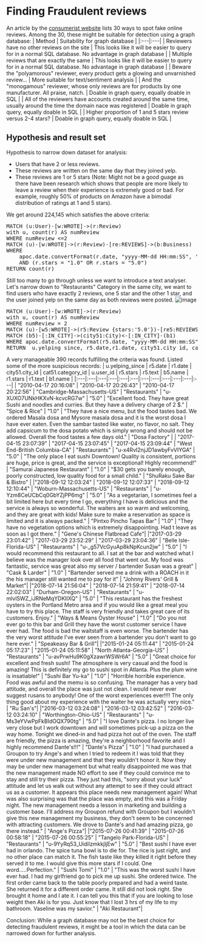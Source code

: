# Finding Fraudulent reviews
An article by the [consumerist website](https://consumerist.com/2010/04/14/how-you-spot-fake-online-reviews/) lists 30 ways to spot fake online reviews. Among the 30, these might be suitable for detection using a graph database:
| Method | Suitability for graph database |
|:---|:---|
| Reviewers have no other reviews on the site	| This looks like it will be easier to query for in a normal SQL database. No advantage in graph database	|
| Multiple reviews that are exactly the same	| This looks like it will be easier to query for in a normal SQL database. No advantage in graph database	|
| Beware the "polyamorous" reviewer, every product gets a glowing and unvarnished review...	| More suitable for text/sentiment analysis	|
| And the "monogamous" reviewer, whose only reviews are for products by one manufacturer. All praise, natch.	| Doable in graph query, equally doable in SQL	|
| All of the reviewers have accounts created around the same time, usually around the time the domain nace was registered	| Doable in graph query, equally doable in SQL	|
| Higher proportion of 1 and 5 stars review versus 2-4 stars?	| Doable in graph query, equally doable in SQL	|


## Hypothesis and result set
Hypothesis to narrow down dataset for analysis:
* Users that have 2 or less reviews.
* These reviews are written on the same day that they joined yelp.
* These reviews are 1 or 5 stars (Note: Might not be a good guage as there have been research which shows that people are more likely to leave a review when their experience is extremely good or bad. For example, roughly 50% of products on Amazon have a bimodal distribution of ratings at 1 and 5 stars).

We get around 224,145 which satisfies the above criteria:
<pre>MATCH (u:User)-[w:WROTE]->(r:Review)
with u, count(r) AS numReview
WHERE numReview <=2  
MATCH (u)-[w:WROTE]->(r:Review)-[re:REVIEWS]->(b:Business)
WHERE 
    apoc.date.convertFormat(r.date, "yyyy-MM-dd HH:mm:SS", 'iso_date') = apoc.date.convertFormat(u.yelping_since, "yyyy-MM-dd HH:mm:SS", 'iso_date') 
    AND (r.stars = "1.0" OR r.stars = "5.0")
RETURN count(r)</pre>

Still too many to go through unless we want to introduce a text analyser.  
Let's narrow down to "Restaurants" Category in the same city, we want to find users who have exactly 2 reviews, one 5 star and the other 1 star, and the user joined yelp on the same day as both reviews were posted.
![image](https://user-images.githubusercontent.com/830693/128161361-bd53d3f1-ba10-45de-8d81-9ddbbc1007a3.png)

<pre>MATCH (u:User)-[w:WROTE]->(r:Review)
with u, count(r) AS numReview
WHERE numReview = 2
MATCH (u)-[w5:WROTE]->(r5:Review {stars:'5.0'})-[re5:REVIEWS]->(b5:Business)-[ic5:IN_CATEGORY]->(cat51:Category {category_id:'Restaurants'})<-[ic1:IN_CATEGORY]-(b1:Business)<-[re1:REVIEWS]-(r1:Review {stars:'1.0'})<-[w1:WROTE]-(u)
MATCH (b5)-[:IN_CITY]->(city51:City)<-[:IN_CITY]-(b1)
WHERE apoc.date.convertFormat(r5.date, "yyyy-MM-dd HH:mm:SS", 'iso_date') = apoc.date.convertFormat(r1.date, "yyyy-MM-dd HH:mm:SS", 'iso_date') AND apoc.date.convertFormat(r5.date, "yyyy-MM-dd HH:mm:SS", 'iso_date')=apoc.date.convertFormat(u.yelping_since, "yyyy-MM-dd HH:mm:SS", 'iso_date')
RETURN  u.yelping_since, r5.date,r1.date, city51.city_id, cat51.category_id , u.user_id, r5.stars, r5.text, b5.name, r1.stars, r1.text, b1.name</pre>
  
A very manageable 390 records fulfilling the criteria was found. Listed some of the more suspicious records:
| u.yelping_since | r5.date | r1.date | city51.city_id | cat51.category_id | u.user_id | r5.stars | r5.text | b5.name | r1.stars | r1.text | b1.name |
|:---|:---|:---|:---|:---|:---|:---|:---|:---|:---|:---|:---|
| "2010-04-17 20:16:08"	 | "2010-04-17 20:26:43" | "2010-04-17 20:22:56" | "Cambridge-Massachusetts-US" | "Restaurants" | "u-XUXO7UNkHKXvN-kcvcRG7w" | "5.0" | "Excellent food. They have great Sushi and noodles and curries. But they have a delivery charge of 2 $." | "Spice & Rice" | "1.0" | "They have a nice menu, but the food tastes bad. We ordered Masala dosa and Mysore masala dosa and it is the worst dosa I have ever eaten. Even the sambar tasted like water, no flavor, no salt. They add capsicum to the dosa potato which is simply wrong and should not be allowed. Overall the food tastes a few days old." | "Dosa Factory" |
| "2017-04-15 23:07:39" | "2017-04-15 23:07:45" | "2017-04-15 23:09:44" | "West End-British Columbia-CA" | "Restaurants" | "u-x4RvI2njJD1awbyFvVIYGA" | "5.0" | "The only place I eat sushi Downtown! Quality is consistent, portions are huge, price is great, and the service is exceptional! Highly recommend!" | "Samurai Japanese Restaurant" | "1.0" | "$30 gets you barely enough, poorly constructed, low quality food for a small child." | "ShuRaku Sake Bar & Bistro" |
|"2018-09-12 12:03:24" | "2018-09-12 12:07:33" | "2018-09-12 12:10:44" | "Woburn-Massachusetts-US" | "Restaurants" | "u-Yzm8CeUCbCq0GbYZjPP6mg" | "5.0" | "As a vegetarian, I sometimes feel a bit limited here but every time I go, everything I have is delicious and the service is always so wonderful. The waiters are so warm and welcoming, and they are great with kids! Make sure to make a reservation as space is limited and it is always packed." | "Pintxo Pincho Tapas Bar" | "1.0" | "They have no vegetation options which is extremely disappointing. Had t leave as soon as I got there." | "Gene's Chinese Flatbread Cafe"|
|"2017-03-29 23:01:42" | "2017-03-29 23:52:29" | "2017-03-29 23:04:36" | "Belle Isle-Florida-US" | "Restaurants" | "u-_g57VcGyuAp8kNpKcun2jw" | "5.0" | "I would recommend this restaurant to all. I sat at the bar and watched what I believe was the manager look over all food that went out. My food was fantastic, service was great also my server / bartender Susan was a great" | "Cask & Larder" | "1.0" | "Bartender served me a drink with a ROACH in it the his manager still wanted me to pay for it" | "Johnny Rivers' Grill & Market"|
|"2018-07-14 21:56:04" | "2018-07-14 21:59:41" | "2018-07-14 22:02:03" | "Durham-Oregon-US" | "Restaurants" | "u-mlvlSWZ_iJRNeMqYDKlIXQ" | "5.0" | "This restaurant has the freshest oysters in the Portland Metro area and if you would like a great meal you have to try this place. The staff is very friendly and takes great care of its customers. Enjoy." | "Ways & Means Oyster House" | "1.0" | "Do you not ever go to this bar and Grill they have the worst customer service I have ever had. The food is bad the waitstaff is even worse. The bartender has the very worst attitude I've ever seen from a bartender you don't want to go here ever." | "Speakeasy Bar & Grill"|
|"2015-01-24 05:11:44" | "2015-01-24 05:17:23" | "2015-01-24 05:11:58" | "North Atlanta-Georgia-US" | "Restaurants" | "u-avPrwHu9K0gXzawrWSWr6A" | "5.0" | "Great choice for excellent and fresh sushi! The atmosphere is very casual and the food is amazing! This is definitely my go to sushi spot in Atlanta. Plus the plum wine is insatiable!" | "Sushi Bar Yu-ka" | "1.0" | "Horrible horrible experience. Food was awful and the memu is so confusing. The manager has a very bad attitude, and overall the place was just not clean. I would never ever suggest rusans to anybody! One of the worst experiences ever!!!! The only thing good about my experience with the waiter he was actually very nice." | "Ru San's"|
|"2016-03-12 03:24:08" | "2016-03-12 03:42:52" | "2016-03-12 03:24:10" | "Worthington-Ohio-US" | "Restaurants" | "u-Ms3eYVwPpFkBIdOQX790tg" | "5.0" | "I love Dante's pizza. I no longer live very close but I work downtown and will sometimes pick-up a pizza on the way home. Tonight we dined-in and had pizza hot out of the oven. The staff are friendly, the pizza is amazing, they're a neighborhood favorite and I highly recommend Dante's!!!" | "Dante's Pizza" | "1.0" | "I had purchased a Groupon to try Ange's and when I tried to redeem it I was told that they were under new management and that they wouldn't honor it. Now they may be under new management but what really disappointed me was that the new management made NO effort to see if they could convince me to stay and still try their pizza. They just had this, "sorry about your luck" attitude and let us walk out without any attempt to see if they could attract us as a customer. It appears this place needs new management again! What was also surprising was that the place was empty, and this was a Friday night. The new management needs a lesson in marketing and building a customer base. I'll address my Groupon refund with Groupon but I wouldn't give this new management my business, they don't seem to be concerned with attracting customers. We drove to Dante's and had amazing pizza, go there instead." | "Ange's Pizza"|
|"2015-07-26 00:41:39" | "2015-07-26 00:58:18" | "2015-07-26 00:55:25" | "Tangelo Park-Florida-US" | "Restaurants" | "u-9YyRq53_UidiIzmkkjljEw" | "5.0" | "Best sushi I have ever had in orlando. The spice tuna bowl is to die for. The rice is just right, and no other place can match it. The fish taste like they killed it right before they served it to me. I would give this more stars if I could. One word.....Perfection." | "Sushi Tomi" | "1.0" | "This was the worst sushi I have ever had. I had my girlfriend go to pick me up sushi. She ordered twice. The first order came back to the table poorly prepared and had a weird taste. She returned it for a different order came. It still did not look right. She brought it home and I ate it. I can tell you this that if you are looking to lose weight then Aki is for you. Just know that I lost 3 hrs of my life to my bathroom. Vaseline was my savior." | "Aki Restaurant"|
  
Conclusion: While a graph database may not be the best choice for detecting fraudulent reviews, it might be a tool in which the data can be narrowed down for further analysis.
